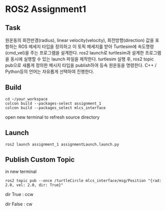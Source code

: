 # ROS2 Assignment1
## Task
원운동의 회전반경(radius), linear velocity(velocity), 회전방향(direction) 값을 포함하는 ROS 메세지 타입을 정의하고 이 토픽 메세지를 받아 Turtlesim에 속도명령(cmd_vel)을 주는 프로그램을 설계한다. ros2 launch로 turtlesim과 설계한 프로그램을 동시에 실행할 수 있는 launch 파일을 제작한다. turtlesim 실행 후, ros2 topic pub으로 새롭게 정의한 메시지 타입을 publish하여 등속 원운동을 명령한다. C++ / Python등의 언어는 자유롭게 선택하여 진행한다.

## Build
```
cd ~/your_workspace
colcon build --packages-select assignment_1
colcon build --packages_select mlcs_interface
```
open new terminal to refresh source directory

## Launch
```
ros2 launch assignment_1 assignmentLaunch.launch.py
```

## Publish Custom Topic
in new terminal
```
ros2 topic pub --once /turtleCircle mlcs_interface/msg/Position "{rad: 2.0, vel: 2.0, dir: True}"
```
dir True : ccw

dir False : cw
